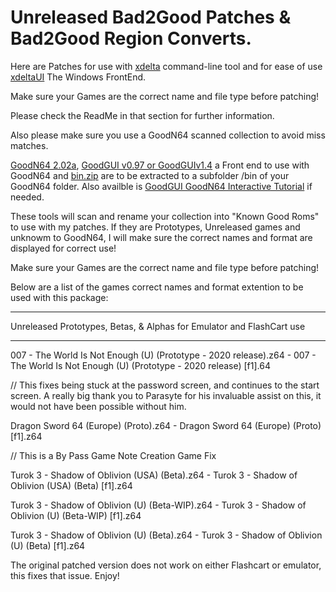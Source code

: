 # Unreleased Bad2Good Patches & Bad2Good Region Converts.

Here are Patches for use with [xdelta](http://xdelta.org/) command-line tool and for ease of use [xdeltaUI](https://www.romhacking.net/utilities/598/) The Windows FrontEnd.

Make sure your Games are the correct name and file type before patching!

Please check the ReadMe in that section for further information.

Also please make sure you use a GoodN64 scanned collection to avoid miss matches.

[GoodN64 2.02a](https://www.emutalk.net/threads/goodn64-2-02a.12068/), [GoodGUI v0.97 or GoodGUIv1.4](https://www.emutalk.net/threads/goodgui-v0-97.29155/) a Front end to use with GoodN64 and [bin.zip](https://www.emutalk.net/threads/bin-zip.12070/) are to be extracted to a subfolder /bin of your GoodN64 folder. Also availble is [GoodGUI GoodN64 Interactive Tutorial](https://www.emutalk.net/threads/goodgui-goodn64-tutorial.28965/) if needed.

These tools will scan and rename your collection into "Known Good Roms" to use with my patches. If they are Prototypes, Unreleased games and unknowm to GoodN64, I will make sure the correct names and format are displayed for correct use!

Make sure your Games are the correct name and file type before patching!

Below are a list of the games correct names and format extention to be used with this package:


---------------------------------

Unreleased Prototypes, Betas, & Alphas for Emulator and FlashCart use

-----

007 - The World Is Not Enough (U) (Prototype - 2020 release).z64 - 007 - The World Is Not Enough (U) (Prototype - 2020 release) [f1].64

// This fixes being stuck at the password screen, and continues to the start screen. A really big thank you to Parasyte for his invaluable assist on this, it would not have been possible without him.

Dragon Sword 64 (Europe) (Proto).z64 - Dragon Sword 64 (Europe) (Proto) [f1].z64

// This is a By Pass Game Note Creation Game Fix 

Turok 3 - Shadow of Oblivion (USA) (Beta).z64 - Turok 3 - Shadow of Oblivion (USA) (Beta) [f1].z64

Turok 3 - Shadow of Oblivion (U) (Beta-WIP).z64 - Turok 3 - Shadow of Oblivion (U) (Beta-WIP) [f1].z64

Turok 3 - Shadow of Oblivion (U) (Beta).z64 - Turok 3 - Shadow of Oblivion (U) (Beta) [f1].z64

The original patched version does not work on either Flashcart or emulator, this fixes that issue.
Enjoy!
